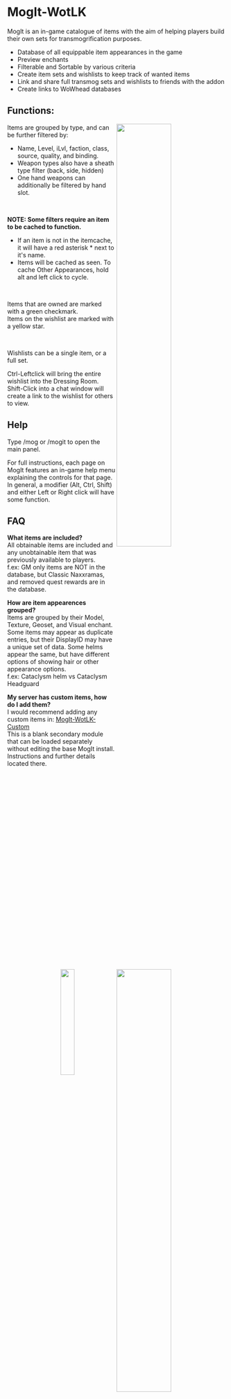 # MogIt-WotLK
MogIt is an in-game catalogue of items with the aim of helping players build their own sets for transmogrification purposes.

- Database of all equippable item appearances in the game
- Preview enchants
- Filterable and Sortable by various criteria
- Create item sets and wishlists to keep track of wanted items
- Link and share full transmog sets and wishlists to friends with the addon
- Create links to WoWhead databases

## Functions:
<img src="https://user-images.githubusercontent.com/74335075/113463221-a5ebe100-93f2-11eb-8b98-a57f97894489.png" align="right" width="50%"> 

<img src="https://user-images.githubusercontent.com/74335075/113463226-adab8580-93f2-11eb-9a0e-5b5fca5071e1.png" align="right" width="50%">

Items are grouped by type, and can be further filtered by:
- Name, Level, iLvl, faction, class, source, quality, and binding.
- Weapon types also have a sheath type filter (back, side, hidden)
- One hand weapons can additionally be filtered by hand slot. 
<br />

**NOTE: Some filters require an item to be cached to function.**
- If an item is not in the itemcache, it will have a red asterisk * next to it's name. 
- Items will be cached as seen.  To cache Other Appearances, hold alt and left click to cycle.

<br />

Items that are owned are marked with a green checkmark.  
Items on the wishlist are marked with a yellow star.

<br />

Wishlists can be a single item, or a full set.

Ctrl-Leftclick will bring the entire wishlist into the Dressing Room.  
Shift-Click into a chat window will create a link to the wishlist for others to view.  

## Help
Type /mog or /mogit to open the main panel.

For full instructions, each page on MogIt features an in-game help menu explaining the controls for that page.  
In general, a modifier (Alt, Ctrl, Shift) and either Left or Right click will have some function.  

## FAQ

**What items are included?**  
All obtainable items are included and any unobtainable item that was previously available to players.  
f.ex: GM only items are NOT in the database, but Classic Naxxramas, and removed quest rewards are in the database.

**How are item appearences grouped?**   
Items are grouped by their Model, Texture, Geoset, and Visual enchant. <img src="https://user-images.githubusercontent.com/74335075/113464326-afc51280-93f9-11eb-9bb5-9a7e78c3e2e2.png" align="right" width="25%">   
Some items may appear as duplicate entries, but their DisplayID may have a unique set of data.  Some helms appear the same, but have different options of showing hair or other appearance options.   
f.ex:  Cataclysm helm vs Cataclysm Headguard  

**My server has custom items, how do I add them?**  
I would recommend adding any custom items in: [MogIt-WotLK-Custom](https://github.com/Skrylas/MogIt-WotLK-Custom)  
This is a blank secondary module that can be loaded separately without editing the base MogIt install.  
Instructions and further details located there.
